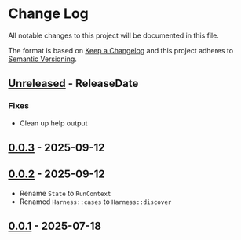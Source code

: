 # Change Log
All notable changes to this project will be documented in this file.

The format is based on [Keep a Changelog](https://keepachangelog.com/)
and this project adheres to [Semantic Versioning](https://semver.org/).

<!-- next-header -->
## [Unreleased] - ReleaseDate

### Fixes

- Clean up help output

## [0.0.3] - 2025-09-12

## [0.0.2] - 2025-09-12

- Rename `State` to `RunContext`
- Renamed `Harness::cases` to `Harness::discover`

## [0.0.1] - 2025-07-18

<!-- next-url -->
[Unreleased]: https://github.com/epage/pytest-rs/compare/libtest2-mimic-v0.0.3...HEAD
[0.0.3]: https://github.com/epage/pytest-rs/compare/libtest2-mimic-v0.0.2...libtest2-mimic-v0.0.3
[0.0.2]: https://github.com/epage/pytest-rs/compare/libtest2-mimic-v0.0.1...libtest2-mimic-v0.0.2
[0.0.1]: https://github.com/rust-cli/argfile/compare/4c90b451737fda8cdb965a665d86d5a5ba06a9b4...libtest2-mimic-v0.0.1
